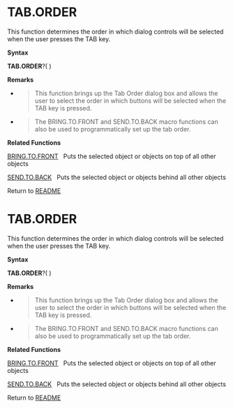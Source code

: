 # TAB.ORDER

This function determines the order in which dialog controls will be
selected when the user presses the TAB key.

**Syntax**

**TAB.ORDER**?( )

**Remarks**

  - > This function brings up the Tab Order dialog box and allows the
    > user to select the order in which buttons will be selected when
    > the TAB key is pressed.

  - > The BRING.TO.FRONT and SEND.TO.BACK macro functions can also be
    > used to programmatically set up the tab order.

**Related Functions**

[BRING.TO.FRONT](BRING.TO.FRONT.md)&nbsp;&nbsp;&nbsp;Puts the selected object or objects on
top of all other objects

[SEND.TO.BACK](SEND.TO.BACK.md)&nbsp;&nbsp;&nbsp;Puts the selected object or objects behind
all other objects



Return to [README](README.md#T)

# TAB.ORDER

This function determines the order in which dialog controls will be
selected when the user presses the TAB key.

**Syntax**

**TAB.ORDER**?( )

**Remarks**

  - > This function brings up the Tab Order dialog box and allows the
    > user to select the order in which buttons will be selected when
    > the TAB key is pressed.

  - > The BRING.TO.FRONT and SEND.TO.BACK macro functions can also be
    > used to programmatically set up the tab order.

**Related Functions**

[BRING.TO.FRONT](BRING.TO.FRONT.md)&nbsp;&nbsp;&nbsp;Puts the selected object or objects on
top of all other objects

[SEND.TO.BACK](SEND.TO.BACK.md)&nbsp;&nbsp;&nbsp;Puts the selected object or objects behind
all other objects



Return to [README](README.md#T)

